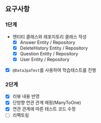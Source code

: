 ## 요구사항

### 1단계

- 엔티티 클래스와 레포지토리 클래스 작성
    - [X] Answer Entity / Repository
    - [X] DeleteHistory Entity / Repository
    - [X] Question Entity / Repository
    - [X] User Entity / Repository

- [X] `@DataJpaTest`를 사용하여 학습테스트를 진행

### 2단계

- [x] 리뷰 내용 반영
- [X] 단방향 연관 관계 매핑(ManyToOne)
- [X] 연관 관계에 따른 테스트 코드 수정
- [ ] 리팩토링
